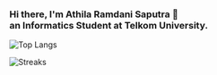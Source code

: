 ### Hi there, I'm Athila Ramdani Saputra 🫨 <br> an Informatics Student at Telkom University.


![Top Langs](https://github-readme-stats.vercel.app/api/top-langs/?username=athilaramdani&hide_progress=false&theme=radical&layout=compact)

![Streaks](https://github-readme-streak-stats.herokuapp.com/?user=athilaramdani&theme=radical&layout=compact)
